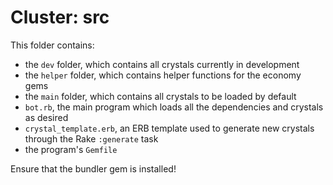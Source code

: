 # Cluster: src

This folder contains:
* the `dev` folder, which contains all crystals currently in development
* the `helper` folder, which contains helper functions for the economy gems
* the `main` folder, which contains all crystals to be loaded by default
* `bot.rb`, the main program which loads all the dependencies and crystals as desired
* `crystal_template.erb`, an ERB template used to generate new crystals through the Rake `:generate` task
* the program's `Gemfile`

Ensure that the bundler gem is installed!
